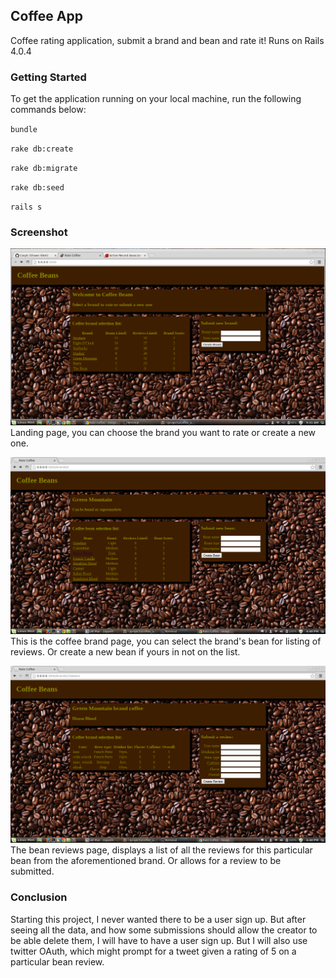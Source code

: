 ## Coffee App

Coffee rating application, submit a brand and bean and rate it! Runs on Rails 4.0.4

### Getting Started

To get the application running on your local machine, run the following commands below:

`bundle`

`rake db:create`

`rake db:migrate`

`rake db:seed`

`rails s`

### Screenshot

![Landing Page](https://raw.githubusercontent.com/Carpk/coffee_app/master/app/assets/images/Screenshot%20from%202014-04-13%2009:31:55.png)
Landing page, you can choose the brand you want to rate or create a new one.

![Brand Page](https://raw.githubusercontent.com/Carpk/coffee_app/master/app/assets/images/Screenshot%20from%202014-04-09%2016:40:35.png)
This is the coffee brand page, you can select the brand's bean for listing of reviews. Or create a new bean if yours in not on the list.

![Reviews Page](https://raw.githubusercontent.com/Carpk/coffee_app/master/app/assets/images/Screenshot%20from%202014-04-09%2016:40:41.png)
The bean reviews page, displays a list of all the reviews for this particular bean from the aforementioned brand. Or allows for a review to be submitted.

### Conclusion

Starting this project, I never wanted there to be a user sign up. But after seeing all the data, and how some submissions should allow the creator to be able delete them, I will have to have a user sign up. But I will also use twitter OAuth, which might prompt for a tweet given a rating of 5 on a particular bean review.